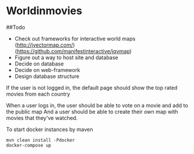 # Worldinmovies

##Todo
* Check out frameworks for interactive world maps (http://jvectormap.com/) (https://github.com/manifestinteractive/jqvmap)
* Figure out a way to host site and database
* Decide on database
* Decide on web-framework
* Design database structure

If the user is not logged in, the default page should show the top rated movies from each country

When a user logs in, the user should be able to vote on a movie and add to the public map
And a user should be able to create their own map with movies that they've watched.


To start docker instances by maven
```
mvn clean install -Pdocker
docker-compose up
```


